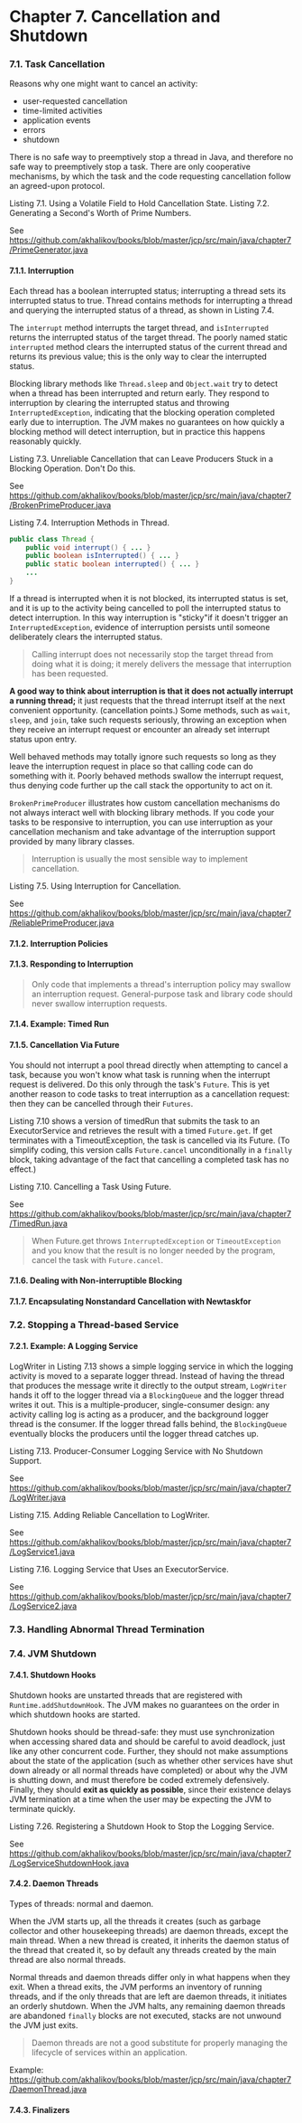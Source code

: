 Chapter 7. Cancellation and Shutdown
===

### 7.1. Task Cancellation

Reasons why one might want to cancel an activity:

- user-requested cancellation
- time-limited activities
- application events
- errors
- shutdown

There is no safe way to preemptively stop a thread in Java, and therefore no safe way to preemptively stop a task. 
There are only cooperative mechanisms, by which the task and the code requesting cancellation follow an agreed-upon protocol.

Listing 7.1. Using a Volatile Field to Hold Cancellation State.
Listing 7.2. Generating a Second's Worth of Prime Numbers.

See https://github.com/akhalikov/books/blob/master/jcp/src/main/java/chapter7/PrimeGenerator.java

#### 7.1.1. Interruption

Each thread has a boolean interrupted status; interrupting a thread sets its interrupted status to true. 
Thread contains methods for interrupting a thread and querying the interrupted status of a thread, as shown in Listing 7.4. 

The `interrupt` method interrupts the target thread, and `isInterrupted` returns the interrupted status of the target thread. 
The poorly named static `interrupted` method clears the interrupted status of the current thread and returns its previous value; 
this is the only way to clear the interrupted status.

Blocking library methods like `Thread.sleep` and `Object.wait` try to detect when a thread has been interrupted and return early. 
They respond to interruption by clearing the interrupted status and throwing `InterruptedException`, indicating that the blocking operation completed early due to interruption. 
The JVM makes no guarantees on how quickly a blocking method will detect interruption, but in practice this happens reasonably quickly.

Listing 7.3. Unreliable Cancellation that can Leave Producers Stuck in a Blocking Operation. Don't Do this.

See https://github.com/akhalikov/books/blob/master/jcp/src/main/java/chapter7/BrokenPrimeProducer.java

Listing 7.4. Interruption Methods in Thread.

```java
public class Thread {
    public void interrupt() { ... }
    public boolean isInterrupted() { ... }
    public static boolean interrupted() { ... }
    ...
}
```

If a thread is interrupted when it is not blocked, its interrupted status is set, and it is up to the activity being cancelled to poll the interrupted status to detect interruption. 
In this way interruption is "sticky"if it doesn't trigger an `InterruptedException`, evidence of interruption persists until someone deliberately clears the interrupted status.

> Calling interrupt does not necessarily stop the target thread from doing what it is doing; 
  it merely delivers the message that interruption has been requested.
  
**A good way to think about interruption is that it does not actually interrupt a running thread;** it just requests 
that the thread interrupt itself at the next convenient opportunity. (cancellation points.) 
Some methods, such as `wait`, `sleep`, and `join`, take such requests seriously, throwing an exception when they receive an interrupt request or encounter an already set interrupt status upon entry. 

Well behaved methods may totally ignore such requests so long as they leave the interruption request in place so that calling code can do something with it. 
Poorly behaved methods swallow the interrupt request, thus denying code further up the call stack the opportunity to act on it.
  
`BrokenPrimeProducer` illustrates how custom cancellation mechanisms do not always interact well with blocking library methods. 
If you code your tasks to be responsive to interruption, you can use interruption as your cancellation mechanism and take advantage of the interruption support provided by many library classes.  

> Interruption is usually the most sensible way to implement cancellation.

Listing 7.5. Using Interruption for Cancellation.

See https://github.com/akhalikov/books/blob/master/jcp/src/main/java/chapter7/ReliablePrimeProducer.java

#### 7.1.2. Interruption Policies

#### 7.1.3. Responding to Interruption

> Only code that implements a thread's interruption policy may swallow an interruption request.
  General-purpose task and library code should never swallow interruption requests.
  
#### 7.1.4. Example: Timed Run

#### 7.1.5. Cancellation Via Future

You should not interrupt a pool thread directly when attempting to cancel a task, because you won't know what task is running when the interrupt request is delivered. 
Do this only through the task's `Future`. This is yet another reason to code tasks to treat interruption as a cancellation request: then they can be cancelled through their `Futures`.

Listing 7.10 shows a version of timedRun that submits the task to an ExecutorService and retrieves the result with a timed `Future.get`. 
If get terminates with a TimeoutException, the task is cancelled via its Future. 
(To simplify coding, this version calls `Future.cancel` unconditionally in a `finally` block, taking advantage of the fact that cancelling a completed task has no effect.)

Listing 7.10. Cancelling a Task Using Future.

See https://github.com/akhalikov/books/blob/master/jcp/src/main/java/chapter7/TimedRun.java

> When Future.get throws `InterruptedException` or `TimeoutException` and you know that the result is no longer needed by the program, cancel the task with `Future.cancel`.

#### 7.1.6. Dealing with Non-interruptible Blocking

#### 7.1.7. Encapsulating Nonstandard Cancellation with Newtaskfor
 
### 7.2. Stopping a Thread-based Service
 
#### 7.2.1. Example: A Logging Service

LogWriter in Listing 7.13 shows a simple logging service in which the logging activity is moved to a separate logger thread. 
Instead of having the thread that produces the message write it directly to the output stream, `LogWriter` hands it off to the logger thread via a `BlockingQueue` and the logger thread writes it out. 
This is a multiple-producer, single-consumer design: any activity calling log is acting as a producer, and the background logger thread is the consumer. 
If the logger thread falls behind, the `BlockingQueue` eventually blocks the producers until the logger thread catches up.

Listing 7.13. Producer-Consumer Logging Service with No Shutdown Support.

See https://github.com/akhalikov/books/blob/master/jcp/src/main/java/chapter7/LogWriter.java

Listing 7.15. Adding Reliable Cancellation to LogWriter.

See https://github.com/akhalikov/books/blob/master/jcp/src/main/java/chapter7/LogService1.java

Listing 7.16. Logging Service that Uses an ExecutorService.

See https://github.com/akhalikov/books/blob/master/jcp/src/main/java/chapter7/LogService2.java

### 7.3. Handling Abnormal Thread Termination

### 7.4. JVM Shutdown

#### 7.4.1. Shutdown Hooks

Shutdown hooks are unstarted threads that are registered with `Runtime.addShutdownHook`.
The JVM makes no guarantees on the order in which shutdown hooks are started.

Shutdown hooks should be thread-safe: they must use synchronization when accessing shared data and should be careful to avoid deadlock, just like any other concurrent code.
Further, they should not make assumptions about the state of the application 
(such as whether other services have shut down already or all normal threads have completed) or about why the JVM is shutting down, and must therefore be coded extremely defensively.
Finally, they should **exit as quickly as possible**, since their existence delays JVM termination at a time when the user may be expecting the JVM to terminate quickly.

Listing 7.26. Registering a Shutdown Hook to Stop the Logging Service.

See https://github.com/akhalikov/books/blob/master/jcp/src/main/java/chapter7/LogServiceShutdownHook.java

#### 7.4.2. Daemon Threads

Types of threads: normal and daemon. 

When the JVM starts up, all the threads it creates (such as garbage collector and other housekeeping threads) are daemon threads, 
except the main thread. When a new thread is created, it inherits the daemon status of the thread that created it, 
so by default any threads created by the main thread are also normal threads.

Normal threads and daemon threads differ only in what happens when they exit. When a thread exits, the JVM
performs an inventory of running threads, and if the only threads that are left are daemon threads, it initiates
an orderly shutdown. When the JVM halts, any remaining daemon threads are abandoned `finally` blocks
are not executed, stacks are not unwound the JVM just exits.

> Daemon threads are not a good substitute for properly managing the lifecycle of services within an application.

Example: https://github.com/akhalikov/books/blob/master/jcp/src/main/java/chapter7/DaemonThread.java  

#### 7.4.3. Finalizers